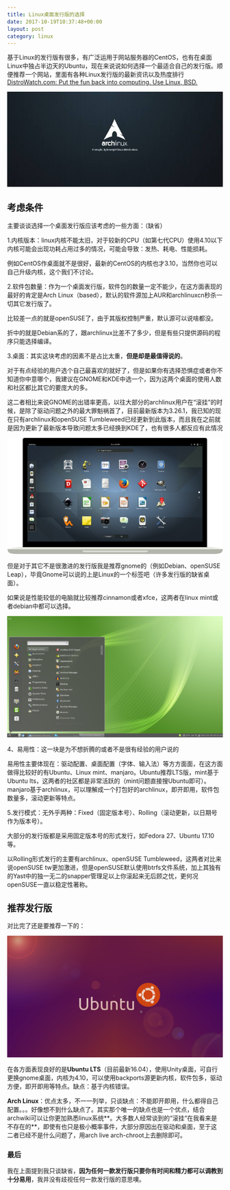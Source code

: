 ```yaml
---
title: Linux桌面发行版的选择
date: 2017-10-19T10:37:48+00:00
layout: post
category: linux
---
```


基于Linux的发行版有很多，有广泛运用于网站服务器的CentOS，也有在桌面Linux中独占半边天的Ubuntu，现在来说说如何选择一个最适合自己的发行版。顺便推荐一个网站，里面有各种Linux发行版的最新资讯以及热度排行[DistroWatch.com: Put the fun back into computing. Use Linux, BSD.](http://distrowatch.com/)

![](/pics/2017/10/1901.jpg)

## 考虑条件

主要谈谈选择一个桌面发行版应该考虑的一些方面：（缺省）

1.内核版本：linux内核不能太旧，对于较新的CPU（如第七代CPU）使用4.10以下内核可能会出现功耗占用过多的情况，可能会导致：发热、耗电、性能损耗。

例如CentOS作桌面就不是很好，最新的CentOS的内核也才3.10，当然你也可以自己升级内核，这个我们不讨论。

2.软件包数量：作为一个桌面发行版，软件包的数量一定不能少，在这方面表现的最好的肯定是Arch Linux（based），默认的软件源加上AUR和archlinuxcn秒杀一切其它发行版了。

比较差一点的就是openSUSE了，由于其版权控制严重，默认源可以说啥都没。

折中的就是Debian系的了，跟archlinux比差不了多少，但是有些只提供源码的程序只能选择编译。

3.桌面：其实这块考虑的因素不是占比太重，**但是却是最值得说的**。

对于有点经验的用户选个自己最喜欢的就好了，但是如果你有选择恐惧症或者你不知道你中意哪个，我建议在GNOME和KDE中选一个，因为这两个桌面的使用人数和社区都比其它的要庞大的多。

这二者相比来说GNOME的出错率更高，以往大部分的archlinux用户在“滚挂”的时候，是除了驱动问题之外的最大罪魁祸首了，目前最新版本为3.26.1，我已知的现在只有archlinux和openSUSE Tumbleweed已经更新到此版本，而且我在之前就是因为更新了最新版本导致问题太多已经换到KDE了，也有很多人都反应有此情况

![](/pics/2017/10/1904.jpg)

但是对于其它不是很激进的发行版我是推荐gnome的（例如Debian、openSUSE Leap），毕竟Gnome可以说的上是Linux的一个标签吧（许多发行版的缺省桌面）。

如果说是性能较低的电脑就比较推荐cinnamon或者xfce，这两者在linux mint或者debian中都可以选择。

![](/pics/2017/10/1903.png)

4、易用性：这一块是为不想折腾的或者不是很有经验的用户说的

易用性主要体现在：驱动配置、桌面配置（字体、输入法）等方方面面，在这方面做得比较好的有Ubuntu、Linux mint、manjaro。Ubuntu推荐LTS版，mint基于Ubuntu lts，这两者的社区都是非常活跃的（mint问题直接搜Ubuntu即可）。manjaro基于archlinux，可以理解成一个打包好的archlinux，即开即用，软件包数量多，滚动更新等特点。

5.发行模式：无外乎两种：Fixed（固定版本号）、Rolling（滚动更新，以日期号作为版本号）。

大部分的发行版都是采用固定版本号的形式发行，如Fedora 27、Ubuntu 17.10等。

以Rolling形式发行的主要有archlinux、openSUSE Tumbleweed，这两者对比来说openSUSE tw更加激进，但是openSUSE默认使用btrfs文件系统，加上其独有的Yast中的独一无二的snapper管理足以上你滚起来无后顾之忧，更何况openSUSE一直以稳定性著称。

## 推荐发行版

对比完了还是要推荐一下的：

![](/pics/2017/10/1902.jpg)

在各方面表现良好的是**Ubuntu LTS**（目前最新16.04），使用Unity桌面，可自行更换gnome桌面，内核为4.10，可以使用backports源更新内核，软件包多，驱动方便，即开即用等特点。缺点：基于内核错误。

**Arch Linux**：优点太多，不一一列举，只谈缺点：不能即开即用，什么都得自己配置。。。好像想不到什么缺点了。其实那个唯一的缺点也是一个优点，结合archwiki可以让你更加熟悉linux系统**。大多数人经常谈到的“滚挂“在我看来是不存在的**，即使有也只是极小概率事件，大部分原因出在驱动和桌面，至于这二者已经不是什么问题了，用arch live arch-chroot上去删除即可。

### 最后

我在上面提到我只谈缺省，**因为任何一款发行版只要你有时间和精力都可以调教到十分易用**，我并没有歧视任何一款发行版的意思噢。